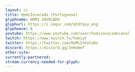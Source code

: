 ```yaml
---
layout: cc
title: HomiInvacado (Portuguese)
glyphname: HOMI INVOCADO
glyphurl: https://i.imgur.com/qtdtqvy.png
glyphwave: 8
youtube: https://www.youtube.com/user/homiinvocadocanal
twitch: https://www.twitch.tv/homiyt
twitter: https://twitter.com/HoMiInVoCaDo
discord: https://discord.gg/3eHxWef
other-site: 
currently-partnered: 
stream-currency-needed-for-glyph: 
---
```


